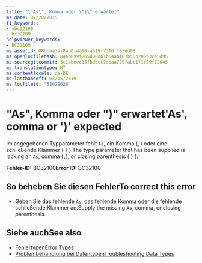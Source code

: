 ```yaml
---
title: "\"As\", Komma oder \")\" erwartet"
ms.date: 07/20/2015
f1_keywords:
- vbc32100
- bc32100
helpviewer_keywords:
- BC32100
ms.assetid: 08bbaa3a-8ab0-4a90-a519-731dff83ed08
ms.openlocfilehash: 84ab899f765d08db1b64abf87b56b205b3ce5d95
ms.sourcegitcommit: 5c1abeec15fbddcc7dbaa729fabc1f1f29f12045
ms.translationtype: MT
ms.contentlocale: de-DE
ms.lasthandoff: 03/15/2019
ms.locfileid: "58029026"
---
```

# <a name="as-comma-or--expected"></a><span data-ttu-id="42e59-102">"As", Komma oder ")" erwartet</span><span class="sxs-lookup"><span data-stu-id="42e59-102">'As', comma or ')' expected</span></span>
<span data-ttu-id="42e59-103">Im angegebenen Typparameter fehlt `As`, ein Komma (`,`) oder eine schließende Klammer ( `)` ).</span><span class="sxs-lookup"><span data-stu-id="42e59-103">The type parameter that has been supplied is lacking an `As`, comma (`,`), or closing parenthesis ( `)` ).</span></span>  
  
 <span data-ttu-id="42e59-104">**Fehler-ID:** BC32100</span><span class="sxs-lookup"><span data-stu-id="42e59-104">**Error ID:** BC32100</span></span>  
  
## <a name="to-correct-this-error"></a><span data-ttu-id="42e59-105">So beheben Sie diesen Fehler</span><span class="sxs-lookup"><span data-stu-id="42e59-105">To correct this error</span></span>  
  
-   <span data-ttu-id="42e59-106">Geben Sie das fehlende `As`, das fehlende Komma oder die fehlende schließende Klammer an.</span><span class="sxs-lookup"><span data-stu-id="42e59-106">Supply the missing `As`, comma, or closing parenthesis.</span></span>  
  
## <a name="see-also"></a><span data-ttu-id="42e59-107">Siehe auch</span><span class="sxs-lookup"><span data-stu-id="42e59-107">See also</span></span>

- [<span data-ttu-id="42e59-108">Fehlertypen</span><span class="sxs-lookup"><span data-stu-id="42e59-108">Error Types</span></span>](../../visual-basic/programming-guide/language-features/error-types.md)
- [<span data-ttu-id="42e59-109">Problembehandlung bei Datentypen</span><span class="sxs-lookup"><span data-stu-id="42e59-109">Troubleshooting Data Types</span></span>](../../visual-basic/programming-guide/language-features/data-types/troubleshooting-data-types.md)
